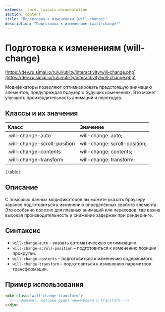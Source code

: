 ```yaml
---
extends: _core._layouts.documentation
section: content
title: "Подготовка к изменениям (will-change)"
description: "Подготовка к изменениям (will-change)"
---
```


# Подготовка к изменениям (will-change)

[https://dev.ru.simai.io/ru/ui/utility/interactivity/will-change.php](https://dev.ru.simai.io/ru/ui/utility/interactivity/will-change.php)

Модификаторы позволяют оптимизировать предстоящую анимацию элементов, предупреждая браузер о будущих изменениях. Это
может улучшить производительность анимаций и переходов.

## Классы и их значения

| Класс                        | Значение                      |
|:-----------------------------|:------------------------------|
| .will-change-auto            | will-change: auto;            |
| .will-change-scroll-position | will-change: scroll-position; |
| .will-change-contents        | will-change: contents;        |
| .will-change-transform       | will-change: transform;       |
{.table}

## Описание

С помощью данных модификаторов вы можете указать браузеру заранее подготовиться к изменению определённых свойств
элемента. Это особенно полезно для плавных анимаций или переходов, где важна высокая производительность и снижение
задержек при рендеринге.

## Синтаксис

- `will-change-auto` – указать автоматическую оптимизацию.
- `will-change-scroll-position` – подготовиться к изменению позиции прокрутки.
- `will-change-contents` – подготовиться к изменению содержимого.
- `will-change-transform` – подготовиться к изменению параметров трансформации.

## Пример использования

```html
<div class="will-change-transform">
  <!-- Элемент, который будет анимирован с transform -->
</div>
```
